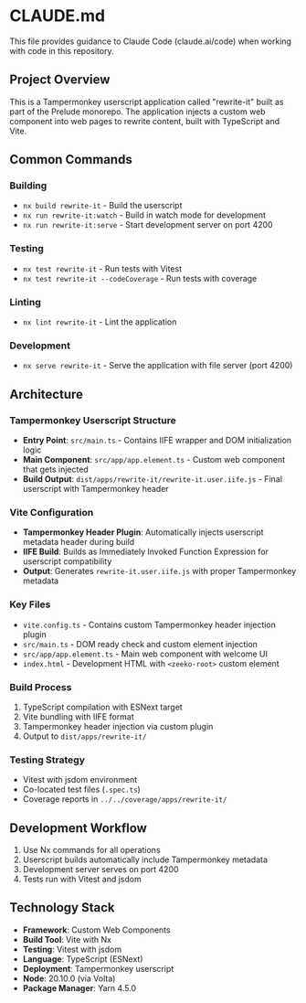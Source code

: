 # CLAUDE.md

This file provides guidance to Claude Code (claude.ai/code) when working with code in this repository.

## Project Overview

This is a Tampermonkey userscript application called "rewrite-it" built as part of the Prelude monorepo. The application injects a custom web component into web pages to rewrite content, built with TypeScript and Vite.

## Common Commands

### Building

- `nx build rewrite-it` - Build the userscript
- `nx run rewrite-it:watch` - Build in watch mode for development
- `nx run rewrite-it:serve` - Start development server on port 4200

### Testing

- `nx test rewrite-it` - Run tests with Vitest
- `nx test rewrite-it --codeCoverage` - Run tests with coverage

### Linting

- `nx lint rewrite-it` - Lint the application

### Development

- `nx serve rewrite-it` - Serve the application with file server (port 4200)

## Architecture

### Tampermonkey Userscript Structure

- **Entry Point**: `src/main.ts` - Contains IIFE wrapper and DOM initialization logic
- **Main Component**: `src/app/app.element.ts` - Custom web component that gets injected
- **Build Output**: `dist/apps/rewrite-it/rewrite-it.user.iife.js` - Final userscript with Tampermonkey header

### Vite Configuration

- **Tampermonkey Header Plugin**: Automatically injects userscript metadata header during build
- **IIFE Build**: Builds as Immediately Invoked Function Expression for userscript compatibility
- **Output**: Generates `rewrite-it.user.iife.js` with proper Tampermonkey metadata

### Key Files

- `vite.config.ts` - Contains custom Tampermonkey header injection plugin
- `src/main.ts` - DOM ready check and custom element injection
- `src/app/app.element.ts` - Main web component with welcome UI
- `index.html` - Development HTML with `<zeeko-root>` custom element

### Build Process

1. TypeScript compilation with ESNext target
2. Vite bundling with IIFE format
3. Tampermonkey header injection via custom plugin
4. Output to `dist/apps/rewrite-it/`

### Testing Strategy

- Vitest with jsdom environment
- Co-located test files (`.spec.ts`)
- Coverage reports in `../../coverage/apps/rewrite-it/`

## Development Workflow

1. Use Nx commands for all operations
2. Userscript builds automatically include Tampermonkey metadata
3. Development server serves on port 4200
4. Tests run with Vitest and jsdom

## Technology Stack

- **Framework**: Custom Web Components
- **Build Tool**: Vite with Nx
- **Testing**: Vitest with jsdom
- **Language**: TypeScript (ESNext)
- **Deployment**: Tampermonkey userscript
- **Node**: 20.10.0 (via Volta)
- **Package Manager**: Yarn 4.5.0
